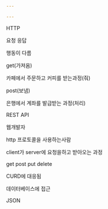 ```yaml
---

---
```




HTTP

요청 응답

행동이 다름

get(가져옴)

카페에서 주문하고 커피를 받는과정(줘)



post(보냄)

은행에서 계좌를 발급받는 과정(처리)





REST API

웹개발자

http 프로토콜을 사용하는사람

client가 server에 요청을하고 받아오는 과정

get post put delete

CURD에 대응됨

데이터베이스에 접근



JSON